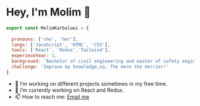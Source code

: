 # Hey, I'm Molim 👋


```js
export const MolimKarbalaei = { 
 
  pronouns: ['she', 'her'],
  langs: ['JavaScript', 'HTML', 'CSS'],
  tools: ['React', 'Redux','Tailwind'],
  experieceYear: 1,
  background: 'Bachelor of civil engineering and master of safety engineering for transport' ,
  challenge: 'Improve my knowledge,so, The more the merrier!'
}
```

- 🔭 I’m working on different projects sometimes in my free time.
- 🌱 I’m currently working on React and Redux.
- 📫 How to reach me: [Email me](mailto:molim.karbalaei@gmail.com)



